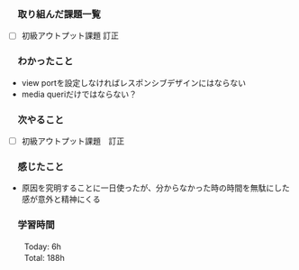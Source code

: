 ### 　取り組んだ課題一覧
- [ ] 初級アウトプット課題 訂正
### 　わかったこと
* view portを設定しなければレスポンシブデザインにはならない
* media queriだけではならない？
### 　次やること
- [ ] 初級アウトプット課題　訂正
### 　感じたこと
* 原因を究明することに一日使ったが、分からなかった時の時間を無駄にした感が意外と精神にくる
### 　学習時間
　　Today: 6h<br>
　　Total: 188h
